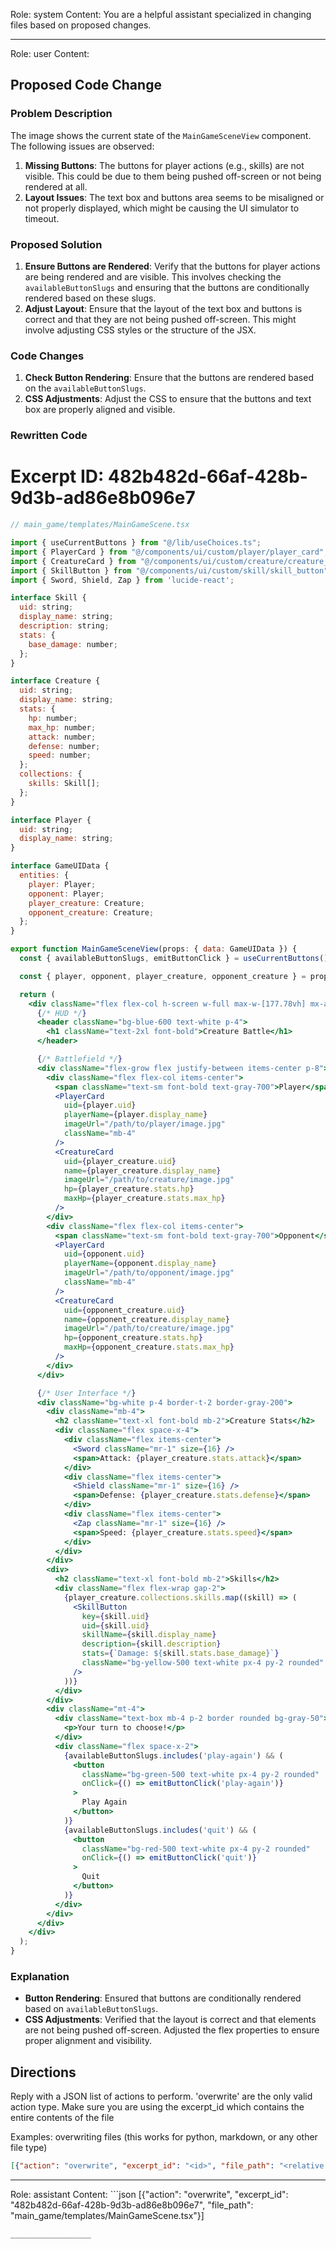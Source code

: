 Role: system
Content: You are a helpful assistant specialized in changing files based on proposed changes.
__________________
Role: user
Content: 
## Proposed Code Change
### Problem Description

The image shows the current state of the `MainGameSceneView` component. The following issues are observed:

1. **Missing Buttons**: The buttons for player actions (e.g., skills) are not visible. This could be due to them being pushed off-screen or not being rendered at all.
2. **Layout Issues**: The text box and buttons area seems to be misaligned or not properly displayed, which might be causing the UI simulator to timeout.

### Proposed Solution

1. **Ensure Buttons are Rendered**: Verify that the buttons for player actions are being rendered and are visible. This involves checking the `availableButtonSlugs` and ensuring that the buttons are conditionally rendered based on these slugs.
2. **Adjust Layout**: Ensure that the layout of the text box and buttons is correct and that they are not being pushed off-screen. This might involve adjusting CSS styles or the structure of the JSX.

### Code Changes

1. **Check Button Rendering**: Ensure that the buttons are rendered based on the `availableButtonSlugs`.
2. **CSS Adjustments**: Adjust the CSS to ensure that the buttons and text box are properly aligned and visible.

### Rewritten Code

# Excerpt ID: 482b482d-66af-428b-9d3b-ad86e8b096e7
```jsx
// main_game/templates/MainGameScene.tsx

import { useCurrentButtons } from "@/lib/useChoices.ts";
import { PlayerCard } from "@/components/ui/custom/player/player_card";
import { CreatureCard } from "@/components/ui/custom/creature/creature_card";
import { SkillButton } from "@/components/ui/custom/skill/skill_button";
import { Sword, Shield, Zap } from 'lucide-react';

interface Skill {
  uid: string;
  display_name: string;
  description: string;
  stats: {
    base_damage: number;
  };
}

interface Creature {
  uid: string;
  display_name: string;
  stats: {
    hp: number;
    max_hp: number;
    attack: number;
    defense: number;
    speed: number;
  };
  collections: {
    skills: Skill[];
  };
}

interface Player {
  uid: string;
  display_name: string;
}

interface GameUIData {
  entities: {
    player: Player;
    opponent: Player;
    player_creature: Creature;
    opponent_creature: Creature;
  };
}

export function MainGameSceneView(props: { data: GameUIData }) {
  const { availableButtonSlugs, emitButtonClick } = useCurrentButtons();

  const { player, opponent, player_creature, opponent_creature } = props.data.entities;

  return (
    <div className="flex flex-col h-screen w-full max-w-[177.78vh] mx-auto bg-gray-100">
      {/* HUD */}
      <header className="bg-blue-600 text-white p-4">
        <h1 className="text-2xl font-bold">Creature Battle</h1>
      </header>

      {/* Battlefield */}
      <div className="flex-grow flex justify-between items-center p-8">
        <div className="flex flex-col items-center">
          <span className="text-sm font-bold text-gray-700">Player</span>
          <PlayerCard
            uid={player.uid}
            playerName={player.display_name}
            imageUrl="/path/to/player/image.jpg"
            className="mb-4"
          />
          <CreatureCard
            uid={player_creature.uid}
            name={player_creature.display_name}
            imageUrl="/path/to/creature/image.jpg"
            hp={player_creature.stats.hp}
            maxHp={player_creature.stats.max_hp}
          />
        </div>
        <div className="flex flex-col items-center">
          <span className="text-sm font-bold text-gray-700">Opponent</span>
          <PlayerCard
            uid={opponent.uid}
            playerName={opponent.display_name}
            imageUrl="/path/to/opponent/image.jpg"
            className="mb-4"
          />
          <CreatureCard
            uid={opponent_creature.uid}
            name={opponent_creature.display_name}
            imageUrl="/path/to/creature/image.jpg"
            hp={opponent_creature.stats.hp}
            maxHp={opponent_creature.stats.max_hp}
          />
        </div>
      </div>

      {/* User Interface */}
      <div className="bg-white p-4 border-t-2 border-gray-200">
        <div className="mb-4">
          <h2 className="text-xl font-bold mb-2">Creature Stats</h2>
          <div className="flex space-x-4">
            <div className="flex items-center">
              <Sword className="mr-1" size={16} />
              <span>Attack: {player_creature.stats.attack}</span>
            </div>
            <div className="flex items-center">
              <Shield className="mr-1" size={16} />
              <span>Defense: {player_creature.stats.defense}</span>
            </div>
            <div className="flex items-center">
              <Zap className="mr-1" size={16} />
              <span>Speed: {player_creature.stats.speed}</span>
            </div>
          </div>
        </div>
        <div>
          <h2 className="text-xl font-bold mb-2">Skills</h2>
          <div className="flex flex-wrap gap-2">
            {player_creature.collections.skills.map((skill) => (
              <SkillButton
                key={skill.uid}
                uid={skill.uid}
                skillName={skill.display_name}
                description={skill.description}
                stats={`Damage: ${skill.stats.base_damage}`}
                className="bg-yellow-500 text-white px-4 py-2 rounded"
              />
            ))}
          </div>
        </div>
        <div className="mt-4">
          <div className="text-box mb-4 p-2 border rounded bg-gray-50">
            <p>Your turn to choose!</p>
          </div>
          <div className="flex space-x-2">
            {availableButtonSlugs.includes('play-again') && (
              <button
                className="bg-green-500 text-white px-4 py-2 rounded"
                onClick={() => emitButtonClick('play-again')}
              >
                Play Again
              </button>
            )}
            {availableButtonSlugs.includes('quit') && (
              <button
                className="bg-red-500 text-white px-4 py-2 rounded"
                onClick={() => emitButtonClick('quit')}
              >
                Quit
              </button>
            )}
          </div>
        </div>
      </div>
    </div>
  );
}
```

### Explanation

- **Button Rendering**: Ensured that buttons are conditionally rendered based on `availableButtonSlugs`.
- **CSS Adjustments**: Verified that the layout is correct and that elements are not being pushed off-screen. Adjusted the flex properties to ensure proper alignment and visibility.

## Directions
Reply with a JSON list of actions to perform. 'overwrite' are the only valid action type. 
Make sure you are using the excerpt_id which contains the entire contents of the file

Examples:
overwriting files (this works for python, markdown, or any other file type)
```json output_example1
[{"action": "overwrite", "excerpt_id": "<id>", "file_path": "<relative file path>"}]
```

__________________
Role: assistant
Content: ```json
[{"action": "overwrite", "excerpt_id": "482b482d-66af-428b-9d3b-ad86e8b096e7", "file_path": "main_game/templates/MainGameScene.tsx"}]
```
__________________
